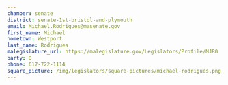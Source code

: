 ```yaml
---
chamber: senate
district: senate-1st-bristol-and-plymouth
email: Michael.Rodrigues@masenate.gov
first_name: Michael
hometown: Westport
last_name: Rodrigues
malegislature_url: https://malegislature.gov/Legislators/Profile/MJR0
party: D
phone: 617-722-1114
square_picture: /img/legislators/square-pictures/michael-rodrigues.png
---
```

